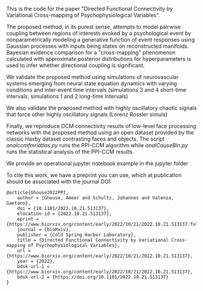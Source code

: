This is the code for the paper "Directed Functional Connectivity by Variational Cross-mapping of Psychophysiological Variables".

The proposed method, in its purest sense, attempts to model pairwise coupling between regions of interests evoked by a psychological
event by nonparametrically modeling a generative function of event responses using Gaussian processes with inputs being 
states on reconstructed manifolds. Bayesian evidence comparison for a
"cross-mapping" phenomenon calculated with approximate posterior distributions 
for hyperparameters is used to infer whether directional coupling is significant.

We validate the proposed method using simulations of neurovascular systems emerging from neural state equation dynamics with varying conditions 
and inter-event time intervals (simulations 3 and 4 short-time intervals, simulations 1 and 2 long-time intervals)

We also validate the proposed method with highly oscillatory chaotic signals that force other highly oscillatory signals (Lorenz Rossler simuls)

Finally, we reproduce DCM connectivity results of low-level face processing networks with the proposed method using an open dataset provided
by the classic Haxby dataset contrasting faces and objects. The script
_analccmfmriatlas.py_ runs the PPI-CCM algorithm while  _analCauseBin.py_ runs
the statistical analysis of the PPI-CCM results.

We provide an operational jupyter notebook example in the jupyter folder

To cite this work, we have a preprint you can use, which at publication should be associated with the journal DOI:

```
@article{Ghouse2022PPI,
	author = {Ghouse, Ameer and Schultz, Johannes and Valenza, Gaetano},
	doi = {10.1101/2022.10.21.513137},
	elocation-id = {2022.10.21.513137},
	eprint = {https://www.biorxiv.org/content/early/2022/10/21/2022.10.21.513137.full.pdf},
	journal = {bioRxiv},
	publisher = {Cold Spring Harbor Laboratory},
	title = {Directed Functional Connectivity by Variational Cross-mapping of Psychophysiological Variables},
	url = {https://www.biorxiv.org/content/early/2022/10/21/2022.10.21.513137},
	year = {2022},
	bdsk-url-1 = {https://www.biorxiv.org/content/early/2022/10/21/2022.10.21.513137},
	bdsk-url-2 = {https://doi.org/10.1101/2022.10.21.513137}
}
```
